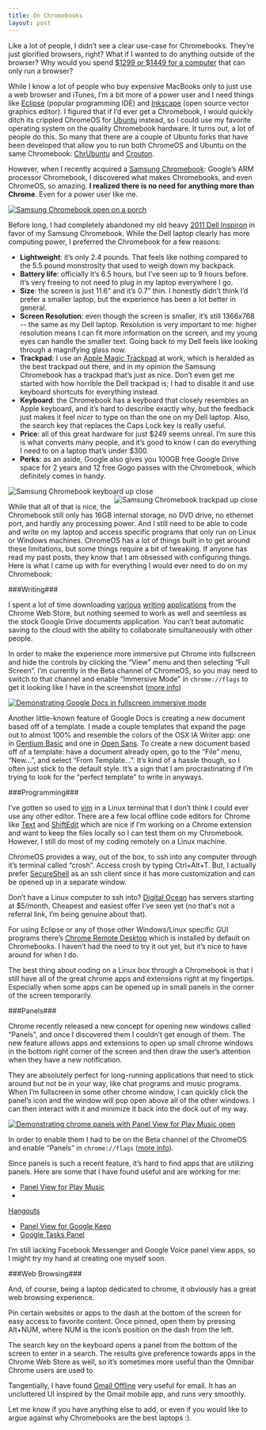 ```yaml
---
title: On Chromebooks
layout: post
---
```


Like a lot of people, I didn’t see a clear use-case for Chromebooks. They’re
just glorified browsers, right? What if I wanted to do anything outside of the
browser?  Why would you spend [$1299 or $1449 for a
computer](https://www.google.com/intl/en/chrome/devices/chromebooks.html#pixel)
that can only run a browser?

While I know a lot of people who buy expensive MacBooks only to just use a web
browser and iTunes, I’m a bit more of a power user and I need things like
[Eclipse](http://www.eclipse.org/) (popular programming IDE) and
[Inkscape](http://inkscape.org/) (open source vector graphics editor). I
figured that if I’d ever get a Chromebook, I would quickly ditch its crippled
ChromeOS for [Ubuntu](http://www.ubuntu.com/) instead, so I could use my
favorite operating system on the quality Chromebook hardware. It turns out, a
lot of people do this. So many that there are a couple of Ubuntu forks that
have been developed that allow you to run both ChromeOS and Ubuntu on the same
Chromebook: [ChrUbuntu](http://chromeos-cr48.blogspot.fr/) and
[Crouton](https://github.com/dnschneid/crouton).

However, when I recently acquired a [Samsung
Chromebook](https://www.google.com/intl/en-US/chrome/devices/samsung-chromebook.html#ss-cb):
Google’s ARM processor Chromebook, I discovered what makes Chromebooks, and
even ChromeOS, so amazing. **I realized there is no need for anything more than
Chrome**. Even for a power user like me.

<a href="/static/img/full_chromebook.jpg"><img
src="/static/img/full_chromebook_thumb.jpg" alt="Samsung Chromebook open on a
porch"></a>

Before long, I had completely abandoned my old heavy [2011 Dell
Inspiron](http://www.cnet.com/laptops/dell-inspiron-n5110-15/4505-3121_7-35127205.html)
in favor of my Samsung Chromebook. While the Dell laptop clearly has more
computing power, I preferred the Chromebook for a few reasons:

* **Lightweight**: it’s only 2.4 pounds. That feels like nothing compared to
the 5.5 pound monstrosity that used to weigh down my backpack.
* **Battery life**: officially it’s 6.5 hours, but I’ve seen up to 9 hours
before. It’s very freeing to not need to plug in my laptop everywhere I go.
* **Size**: the screen is just 11.6” and it’s 0.7” thin. I honestly didn’t
think I’d prefer a smaller laptop, but the experience has been a lot better in
general.
* **Screen Resolution**: even though the screen is smaller, it’s still 1366x768
-- the same as my Dell laptop. Resolution is very important to me: higher
resolution means I can fit more information on the screen, and my young eyes
can handle the smaller text. Going back to my Dell feels like looking through a
magnifying glass now.
* **Trackpad**: I use an [Apple Magic
Trackpad](http://www.apple.com/magictrackpad/?) at work, which is heralded as
the best trackpad out there, and in my opinion the Samsung Chromebook has a
trackpad that’s just as nice. Don’t even get me started with how horrible the
Dell trackpad is; I had to disable it and use keyboard shortcuts for everything
instead.
* **Keyboard**: the Chromebook has a keyboard that closely resembles an Apple
keyboard, and it’s hard to describe exactly why, but the feedback just makes it
feel *nicer* to type on than the one on my Dell laptop. Also, the search key
that replaces the Caps Lock key is really useful.
* **Price**: all of this great hardware for just $249 seems unreal. I’m sure
this is what converts many people, and it’s good to know I can do everything I
need to on a laptop that’s under $300.
* **Perks**: as an aside, Google also gives you 100GB free Google Drive space
for 2 years and 12 free Gogo passes with the Chromebook, which definitely comes
in handy.

<div> <a href="/static/img/chromebook_keyboard.jpg"><img
src="/static/img/chromebook_keyboard_thumb.jpg" alt="Samsung Chromebook
keyboard up close" style="float: left;"></a> <a
href="/static/img/chromebook_trackpad.jpg"><img
src="/static/img/chromebook_trackpad_thumb.jpg" alt="Samsung Chromebook
trackpad up close" style="float: right;"></a> </div> <br>

While that all of that is nice, the Chromebook still only has 16GB internal
storage, no DVD drive, no ethernet port, and hardly any processing power. And I
still need to be able to code and write on my laptop and access specific
programs that only run on Linux or Windows machines. ChromeOS has a lot of
things built in to get around these limitations, but some things require a bit
of tweaking. If anyone has read my past posts, they know that I am obsessed
with configuring things. Here is what I came up with for everything I would
ever need to do on my Chromebook:

###Writing###

I spent a lot of time downloading
[various](https://chrome.google.com/webstore/detail/write-space/aimodnlfiikjjnmdchihablmkdeobhad)
[writing](https://chrome.google.com/webstore/detail/writer/pnengefjfhgcceajaepbjhanoojifmog)
[applications](https://chrome.google.com/webstore/detail/writebox/bbehjmjchoiaglkeboicbgkpfafcmhij)
from the Chrome Web Store, but nothing seemed to work as well and seemless as
the stock Google Drive documents application. You can’t beat automatic saving
to the cloud with the ability to collaborate simultaneously with other people.

In order to make the experience more immersive put Chrome into fullscreen and
hide the controls by clicking the “View” menu and then selecting “Full Screen”.
I’m currently in the Beta channel of ChromeOS, so you may need to switch to
that channel and enable “Immersive Mode” in `chrome://flags` to get it looking
like I have in the screenshot ([more
info](http://gigaom.com/2013/08/22/chrome-os-users-gain-immersive-mode-and-more-in-stable-channel-update/))

<a href="/static/img/fullscreen_gdocs.png"><img
src="/static/img/fullscreen_gdocs_thumb.png" alt="Demonstrating Google Docs in
fullscreen immersive mode"></a>

Another little-known feature of Google Docs is creating a new document based
off of a template. I made a couple templates that expand the page out to almost
100% and resemble the colors of the OSX IA Writer app: one in [Gentium
Basic](https://drive.google.com/previewtemplate?id=1N7kZhXsYJoVJpt4rE5q7Xhp92M4DPB_-u2dOSkEAeRY&mode=public)
and one in [Open
Sans](https://drive.google.com/previewtemplate?id=1aX8UcUXpbiZD1HuTIofb8ookw6TYykWi50k47BTX6yk&mode=public).
To create a new document based off of a template: have a document already open,
go to the “File” menu, “New…”, and select “From Template…”. It’s kind of a
hassle though, so I often just stick to the default style. It’s a sign that I
am procrastinating if I’m trying to look for the “perfect template” to write in
anyways.

###Programming###

I’ve gotten so used to [vim](http://www.vim.org/) in a Linux
terminal that I don’t think I could ever use any other editor. There are a few
local offline code editors for Chrome like
[Text](https://chrome.google.com/webstore/detail/text/mmfbcljfglbokpmkimbfghdkjmjhdgbg)
and
[ShiftEdit](https://chrome.google.com/webstore/detail/shiftedit/lcgmndephhjcabhhjfcmncnhbmgbkpij)
which are nice if I’m working on a Chrome extension and want to keep the files
locally so I can test them on my Chromebook. However, I still do most of my
coding remotely on a Linux machine.

ChromeOS provides a way, out of the box, to ssh into any computer through it’s
terminal called “crosh”. Access crosh by typing Ctrl+Alt+T. But, I actually
prefer
[SecureShell](https://chrome.google.com/webstore/detail/secure-shell/pnhechapfaindjhompbnflcldabbghjo)
as an ssh client since it has more customization and can be opened up in a
separate window.

Don’t have a Linux computer to ssh into? [Digital
Ocean](https://www.digitalocean.com/) has servers starting at $5/month.
Cheapest and easiest offer I’ve seen yet (no that's not a referral link, I’m
being genuine about that).

For using Eclipse or any of those other Windows/Linux specific GUI programs
there’s [Chrome Remote
Desktop](https://chrome.google.com/webstore/detail/chrome-remote-desktop/gbchcmhmhahfdphkhkmpfmihenigjmpp)
which is installed by default on Chromebooks. I haven’t had the need to try it
out yet, but it’s nice to have around for when I do.

The best thing about coding on a Linux box through a Chromebook is that I still
have all of the great chrome apps and extensions right at my fingertips.
Especially when some apps can be opened up in small panels in the corner of the
screen temporarily.

###Panels###

Chrome recently released a new concept for opening new windows
called “Panels”, and once I discovered them I couldn’t get enough of them. The
new feature allows apps and extensions to open up small chrome windows in the
bottom right corner of the screen and then draw the user’s attention when they
have a new notification.

They are absolutely perfect for long-running applications that need to stick
around but not be in your way, like chat programs and music programs. When I’m
fullscreen in some other chrome window, I can quickly click the panel’s icon
and the window will pop open above all of the other windows. I can then
interact with it and minimize it back into the dock out of my way.

<a href="/static/img/chrome_panel.png"><img
src="/static/img/chrome_panel_thumb.png" alt="Demonstrating chrome panels with
Panel View for Play Music open"></a>

In order to enable them I had to be on the Beta channel of the ChromeOS and
enable “Panels” in `chrome://flags` ([more
info](http://www.chromium.org/developers/design-documents/extensions/proposed-changes/apis-under-development/panels)).

Since panels is such a recent feature, it’s hard to find apps that are
utilizing panels. Here are some that I have found useful and are working for
me:

* [Panel View for Play
Music](https://chrome.google.com/webstore/detail/panel-view-for-play-music/dimpomefjdddhjmkjgjdokhidjkcmhhn)
*
[Hangouts](https://chrome.google.com/webstore/detail/hangouts/nckgahadagoaajjgafhacjanaoiihapd)
* [Panel View for Google
Keep](https://chrome.google.com/webstore/detail/panel-view-for-keep/jccocffecajimkdjgfpjhlpiimcnadhb)
* [Google Tasks
Panel](https://chrome.google.com/webstore/detail/improved-google-tasks-pan/kgnappcencbgllhghhhgjnfjanfijdpn/)

I’m still lacking Facebook Messenger and Google Voice panel view apps, so I
might try my hand at creating one myself soon.

###Web Browsing###

And, of course, being a laptop dedicated to chrome, it
obviously has a great web browsing experience. 

Pin certain websites or apps to the dash at the bottom of the screen for easy
access to favorite content. Once pinned, open them by pressing Alt+NUM, where
NUM is the icon’s position on the dash from the left.

The search key on the keyboard opens a panel from the bottom of the screen to
enter in a search. The results give preference towards apps in the Chrome Web
Store as well, so it’s sometimes more useful than the Omnibar Chrome users are
used to.

Tangentially, I have found [Gmail
Offline](https://chrome.google.com/webstore/detail/gmail-offline/ejidjjhkpiempkbhmpbfngldlkglhimk)
very useful for email. It has an uncluttered UI inspired by the Gmail mobile
app, and runs very smoothly.

Let me know if you have anything else to add, or even if you would like to
argue against why Chromebooks are the best laptops :).
